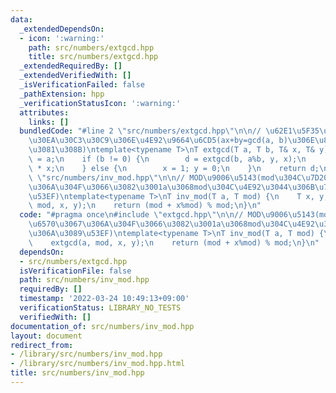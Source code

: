 ```yaml
---
data:
  _extendedDependsOn:
  - icon: ':warning:'
    path: src/numbers/extgcd.hpp
    title: src/numbers/extgcd.hpp
  _extendedRequiredBy: []
  _extendedVerifiedWith: []
  _isVerificationFailed: false
  _pathExtension: hpp
  _verificationStatusIcon: ':warning:'
  attributes:
    links: []
  bundledCode: "#line 2 \"src/numbers/extgcd.hpp\"\n\n// \u62E1\u5F35\u30E6\u30FC\u30AF\
    \u30EA\u30C3\u30C9\u306E\u4E92\u9664\u6CD5(ax+by=gcd(a, b)\u306E\u89E3\u3092\u6C42\
    \u3081\u308B)\ntemplate<typename T>\nT extgcd(T a, T b, T& x, T& y) {\n    T d\
    \ = a;\n    if (b != 0) {\n        d = extgcd(b, a%b, y, x);\n        y -= (a/b)\
    \ * x;\n    } else {\n        x = 1; y = 0;\n    }\n    return d;\n}\n#line 3\
    \ \"src/numbers/inv_mod.hpp\"\n\n// MOD\u9006\u5143(mod\u304C\u7D20\u6570\u3067\
    \u306A\u304F\u3066\u3082\u3001a\u3068mod\u304C\u4E92\u3044\u306B\u7D20\u306A\u3089\
    \u53EF)\ntemplate<typename T>\nT inv_mod(T a, T mod) {\n    T x, y;\n    extgcd(a,\
    \ mod, x, y);\n    return (mod + x%mod) % mod;\n}\n"
  code: "#pragma once\n#include \"extgcd.hpp\"\n\n// MOD\u9006\u5143(mod\u304C\u7D20\
    \u6570\u3067\u306A\u304F\u3066\u3082\u3001a\u3068mod\u304C\u4E92\u3044\u306B\u7D20\
    \u306A\u3089\u53EF)\ntemplate<typename T>\nT inv_mod(T a, T mod) {\n    T x, y;\n\
    \    extgcd(a, mod, x, y);\n    return (mod + x%mod) % mod;\n}\n"
  dependsOn:
  - src/numbers/extgcd.hpp
  isVerificationFile: false
  path: src/numbers/inv_mod.hpp
  requiredBy: []
  timestamp: '2022-03-24 10:49:13+09:00'
  verificationStatus: LIBRARY_NO_TESTS
  verifiedWith: []
documentation_of: src/numbers/inv_mod.hpp
layout: document
redirect_from:
- /library/src/numbers/inv_mod.hpp
- /library/src/numbers/inv_mod.hpp.html
title: src/numbers/inv_mod.hpp
---
```

